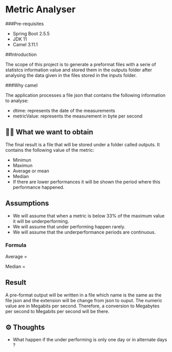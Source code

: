 # Metric Analyser

###Pre-requisites

- Spring Boot 2.5.5
- JDK 11
- Camel 3.11.1

##Introduction

The scope of this project is to generate a preformat files with a serie of statistcs information value and stored them in the outputs folder after analysing the data given in the files stored in the inputs folder.

###Why camel

The application processes a file json that contains the following information to analyse: 
- dtime: represents the date of the measurements
- metricValue: represents the measurement in byte per second

## 🏃‍♀️ What we want to obtain

The final result is a file that will be stored under a folder called outputs.  It contains the following value of the metric:
- Minimun 
- Maximun 
- Average or mean 
- Median
- If there are lower performances it will be shown the period where this performance happened.

## Assumptions

- We will assume that when a metric is below 33% of the maximum value it will be underperforming.
- We will assume that under performing happen rarely.
- We will assume that the underperformance periods are continuous.
 
### Formula

Average =

Median =

## Result

A pre-format output will be written in a file which name is the same as the file json and the extension will be change from json to ouput.
The numeric value are in Megabits per second.  Therefore, a conversion to Megabytes per second to Megabits per second will be there.

## ⚙️ Thoughts

- What happen if the under performing is only one day or in alternate days ?

